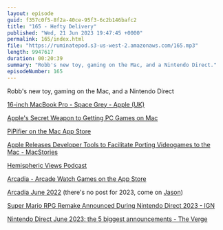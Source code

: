 ```yaml
---
layout: episode
guid: f357c0f5-8f2a-40ce-95f3-6c2b146bafc2
title: "165 - Hefty Delivery"
published: "Wed, 21 Jun 2023 19:47:45 +0000"
permalink: 165/index.html
file: "https://ruminatepod.s3-us-west-2.amazonaws.com/165.mp3"
length: 9947617
duration: 00:20:39
summary: "Robb's new toy, gaming on the Mac, and a Nintendo Direct."
episodeNumber: 165
---
```


Robb's new toy, gaming on the Mac, and a Nintendo Direct

[16-inch MacBook Pro - Space Grey - Apple (UK)](https://www.apple.com/uk/shop/buy-mac/macbook-pro/16-inch-space-grey-apple-m2-pro-with-12-core-cpu-and-19-core-gpu-512gb)

[Apple's Secret Weapon to Getting PC Games on Mac](https://www.inverse.com/tech/mac-directx-12-game-porting-toolkit-pc-games)

[PiPifier on the Mac App Store](https://apps.apple.com/us/app/pipifier/id1160374471?mt=12)

[Apple Releases Developer Tools to Facilitate Porting Videogames to the Mac - MacStories](https://www.macstories.net/linked/apple-releases-developer-tools-to-facilitate-porting-videogames-to-the-mac/)

[Hemispheric Views Podcast](https://hemisphericviews.com/)

[Arcadia - Arcade Watch Games on the App Store](https://apps.apple.com/au/app/arcadia-arcade-watch-games/id1479608271)

[Arcadia June 2022](https://listen.hemisphericviews.com/articles/arcadia-june-2022) (there's no post for 2023, come on [Jason](https://grepjason.sh))

[Super Mario RPG Remake Announced During Nintendo Direct 2023 - IGN](https://www.ign.com/articles/super-mario-rpg-remake-announced-during-nintendo-direct-2023)

[Nintendo Direct June 2023: the 5 biggest announcements - The Verge](https://www.theverge.com/2023/6/21/23768463/nintendo-direct-june-2023-announcements-trailers-news)